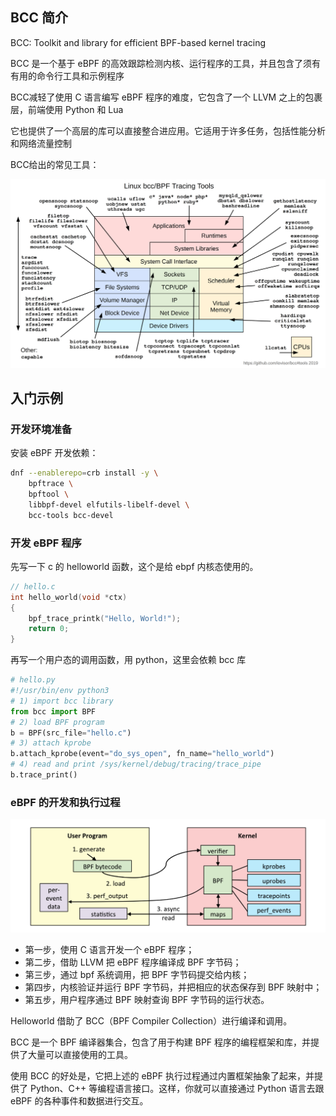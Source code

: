 ## BCC 简介

BCC: Toolkit and library for efficient BPF-based kernel tracing

BCC 是一个基于 eBPF 的高效跟踪检测内核、运行程序的工具，并且包含了须有有用的命令行工具和示例程序

BCC减轻了使用 C 语言编写 eBPF 程序的难度，它包含了一个 LLVM 之上的包裹层，前端使用 Python 和 Lua

它也提供了一个高层的库可以直接整合进应用。它适用于许多任务，包括性能分析和网络流量控制

BCC给出的常见工具：

![img](.assets/BCC%E7%AE%80%E4%BB%8B/bcc_tracing_tools_2019.20c5cdb8.png)



## 入门示例

### 开发环境准备

安装 eBPF 开发依赖：

```bash
dnf --enablerepo=crb install -y \
    bpftrace \
    bpftool \
    libbpf-devel elfutils-libelf-devel \
    bcc-tools bcc-devel
```

### 开发 eBPF 程序

先写一下 c 的 helloworld 函数，这个是给 ebpf 内核态使用的。

```c
// hello.c
int hello_world(void *ctx)
{
    bpf_trace_printk("Hello, World!");
    return 0;
}
```

再写一个用户态的调用函数，用 python，这里会依赖 bcc 库

```python
# hello.py
#!/usr/bin/env python3
# 1) import bcc library
from bcc import BPF
# 2) load BPF program
b = BPF(src_file="hello.c")
# 3) attach kprobe
b.attach_kprobe(event="do_sys_open", fn_name="hello_world")
# 4) read and print /sys/kernel/debug/tracing/trace_pipe
b.trace_print()
```

### eBPF 的开发和执行过程

<img src=".assets/image-20230222170839754.png" alt="image-20230222170839754" style="zoom:50%;" />

- 第一步，使用 C 语言开发一个 eBPF 程序；
- 第二步，借助 LLVM 把 eBPF 程序编译成 BPF 字节码；
- 第三步，通过 bpf 系统调用，把 BPF 字节码提交给内核；
- 第四步，内核验证并运行 BPF 字节码，并把相应的状态保存到 BPF 映射中；
- 第五步，用户程序通过 BPF 映射查询 BPF 字节码的运行状态。

Helloworld 借助了 BCC（BPF Compiler Collection）进行编译和调用。

BCC 是一个 BPF 编译器集合，包含了用于构建 BPF 程序的编程框架和库，并提供了大量可以直接使用的工具。

使用 BCC 的好处是，它把上述的 eBPF 执行过程通过内置框架抽象了起来，并提供了 Python、C++ 等编程语言接口。这样，你就可以直接通过 Python 语言去跟 eBPF 的各种事件和数据进行交互。